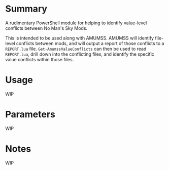 # Summary
A rudimentary PowerShell module for helping to identify value-level conflicts between No Man's Sky Mods.  

This is intended to be used along with AMUMSS. AMUMSS will identify file-level conflicts between mods, and will output a report of those conflicts to a `REPORT.lua` file. `Get-AmumssValueConflicts` can then be used to read `REPORT.lua`, drill down into the conflicting files, and identify the specific value conflicts within those files.  

# Usage
WIP

# Parameters
WIP

# Notes
WIP
